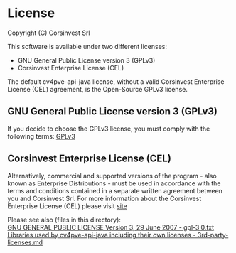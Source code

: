 # License

Copyright (C) Corsinvest Srl

This software is available under two different licenses:

* GNU General Public License version 3 (GPLv3)
* Corsinvest Enterprise License (CEL)

The default cv4pve-api-java license, without a valid Corsinvest Enterprise License (CEL) agreement, is the Open-Source GPLv3 license.

## GNU General Public License version 3 (GPLv3)

If you decide to choose the GPLv3 license, you must comply with the following terms:
[GPLv3](gpl-3.0.txt)  

## Corsinvest Enterprise License (CEL)

Alternatively, commercial and supported versions of the program - also known as
Enterprise Distributions - must be used in accordance with the terms and conditions
contained in a separate written agreement between you and Corsinvest Srl. For more information about the Corsinvest Enterprise License (CEL) please visit [site](https://www.corsinvest.it/cv4pve-tools)

Please see also (files in this directory):  
[GNU GENERAL PUBLIC LICENSE Version 3, 29 June 2007 - gpl-3.0.txt](gpl-3.0.txt)  
[Libraries used by cv4pve-api-java including their own licenses - 3rd-party-licenses.md](3rd-party-licenses.md)
